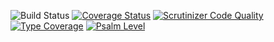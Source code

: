 ![Build Status](https://github.com/simplesamlphp/simplesamlphp-module-authtwitter/workflows/CI/badge.svg?branch=master)
[![Coverage Status](https://codecov.io/gh/simplesamlphp/simplesamlphp-module-authtwitter/branch/master/graph/badge.svg)](https://codecov.io/gh/simplesamlphp/simplesamlphp-module-authtwitter)
[![Scrutinizer Code Quality](https://scrutinizer-ci.com/g/simplesamlphp/simplesamlphp-module-authtwitter/badges/quality-score.png?b=master)](https://scrutinizer-ci.com/g/simplesamlphp/simplesamlphp-module-authtwitter/?branch=master)
[![Type Coverage](https://shepherd.dev/github/simplesamlphp/simplesamlphp-module-authtwitter/coverage.svg)](https://shepherd.dev/github/simplesamlphp/simplesamlphp-module-authtwitter)
[![Psalm Level](https://shepherd.dev/github/simplesamlphp/simplesamlphp-module-authtwitter/level.svg)](https://shepherd.dev/github/simplesamlphp/simplesamlphp-module-authtwitter)
